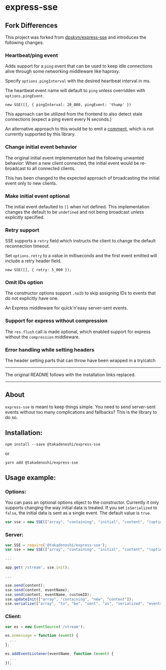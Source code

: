 express-sse
============

## Fork Differences

This project was forked from [dpskvn/express-sse](https://github.com/dpskvn/express-sse/tree/master) and introduces the following changes:

### Heartbeat/ping event

Adds support for a `ping` event that can be used to keep idle connections alive through some networking middleware like haproxy.

Specify `options.pingInterval` with the desired heartbeat interval in ms.

The heartbeat event name will default to `ping` unless overridden with `options.pingEvent`.

```
new SSE([], { pingInterval: 20_000, pingEvent: 'thump' })
```

This approach can be utilized from the frontend to also detect stale connections (expect a ping event every N seconds.)

An alternative approach to this would be to emit a [comment](https://developer.mozilla.org/en-US/docs/Web/API/Server-sent_events/Using_server-sent_events#event_stream_format), which is not currently supported by this library.

### Change initial event behavior

The original initial event implementation had the following unwanted behavior: When a new client connected, the initial event would be re-broadcast to all connected clients.

This has been changed to the expected approach of broadcasting the initial event only to new clients.

### Make initial event optional

The initial event defaulted to `[]` when not defined. This implementation changes the default to be `undefined` and not being broadcast unless explicitly specified.

### Retry support

SSE supports a `retry` field which instructs the client to change the default reconnection timeout.

Set `options.retry` to a value in milliseconds and the first event emitted will include a retry header field.

```
new SSE([], { retry: 5_000 });
```

### Omit IDs option

The constructor options support `.noID` to skip assigning IDs to events that do not explicitly have one.

An Express middleware for quick'n'easy server-sent events.

### Support for express without compression

The `res.flush` call is made optional, which enabled support for express without the `compression` middleware.

### Error handling while setting headers

The header setting parts that can throw have been wrapped in a try/catch

---

The original README follows with the installation links replaced.

---

## About
`express-sse` is meant to keep things simple. You need to send server-sent events without too many complications and fallbacks? This is the library to do so.

## Installation:
`npm install --save @takadenoshi/express-sse`

or

`yarn add @takadenoshi/express-sse`

## Usage example:
### Options:
You can pass an optional options object to the constructor. Currently it only supports changing the way initial data is treated. If you set `isSerialized` to `false`, the initial data is sent as a single event. The default value is `true`.

```js
var sse = new SSE(["array", "containing", "initial", "content", "(optional)"], { isSerialized: false, initialEvent: 'optional initial event name' });
```

### Server:
```js
var SSE = require('@takadenoshi/express-sse');
var sse = new SSE(["array", "containing", "initial", "content", "(optional)"]);

...

app.get('/stream', sse.init);

...

sse.send(content);
sse.send(content, eventName);
sse.send(content, eventName, customID);
sse.updateInit(["array", "containing", "new", "content"]);
sse.serialize(["array", "to", "be", "sent", "as", "serialized", "events"]);
```

### Client:
```js
var es = new EventSource('/stream');

es.onmessage = function (event) {
  ...
};

es.addEventListener(eventName, function (event) {
  ...
});
```
